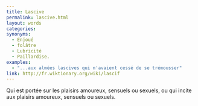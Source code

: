 ```yaml
---
title: Lascive
permalink: lascive.html
layout: words
categories:
synonyms:
  - Enjoué
  - folâtre
  - Lubricité
  - Paillardise.
examples:
  - "...aux almées lascives qui n'avaient cessé de se trémousser"
link: http://fr.wiktionary.org/wiki/lascif
---
```


Qui est portée sur les plaisirs amoureux, sensuels ou sexuels, ou qui incite aux plaisirs amoureux, sensuels ou sexuels. 
